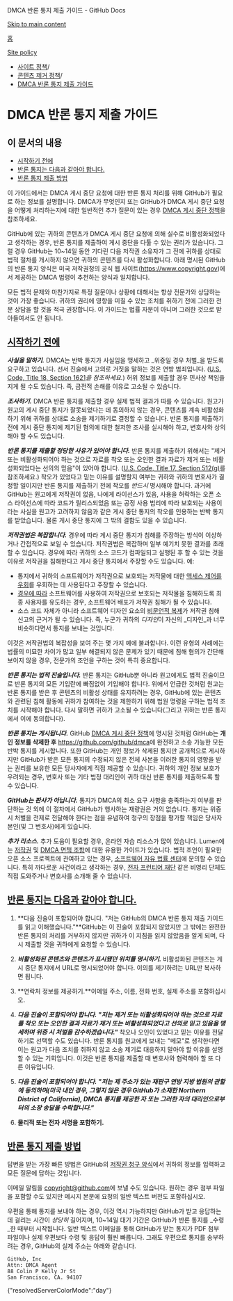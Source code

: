 DMCA 반론 통지 제출 가이드 - GitHub Docs

[Skip to main content](#main-content)

[홈](/ko)

[Site policy](/ko/site-policy)

* [사이트 정책](/ko/site-policy)/
* [콘텐츠 제거 정책](/ko/site-policy/content-removal-policies)/
* [DMCA 반론 통지 제출 가이드](/ko/site-policy/content-removal-policies/guide-to-submitting-a-dmca-counter-notice)

DMCA 반론 통지 제출 가이드
==========

이 문서의 내용
----------

* [시작하기 전에](#before-you-start)
* [반론 통지는 다음과 같아야 합니다.](#your-counter-notice-must)
* [반론 통지 제출 방법](#how-to-submit-your-counter-notice)

이 가이드에서는 DMCA 게시 중단 요청에 대한 반론 통지 처리를 위해 GitHub가 필요로 하는 정보를 설명합니다. DMCA가 무엇인지 또는 GitHub가 DMCA 게시 중단 요청을 어떻게 처리하는지에 대한 일반적인 추가 질문이 있는 경우 [DMCA 게시 중단 정책](/ko/site-policy/content-removal-policies/dmca-takedown-policy)을 참조하세요.

GitHub에 있는 귀하의 콘텐츠가 DMCA 게시 중단 요청에 의해 실수로 비활성화되었다고 생각하는 경우, 반론 통지를 제출하여 게시 중단을 다툴 수 있는 권리가 있습니다. 그럴 경우 GitHub는 10\~14일 동안 기다린 다음 저작권 소유자가 그 전에 귀하를 상대로 법적 절차를 개시하지 않으면 귀하의 콘텐츠를 다시 활성화합니다. 아래 명시된 GitHub의 반론 통지 양식은 미국 저작권청의 공식 웹 사이트(<https://www.copyright.gov>)에서 제공하는 DMCA 법령이 추천하는 양식과 일치합니다.

모든 법적 문제와 마찬가지로 특정 질문이나 상황에 대해서는 항상 전문가와 상담하는 것이 가장 좋습니다. 귀하의 권리에 영향을 미칠 수 있는 조치를 취하기 전에 그러한 전문 상담을 할 것을 적극 권장합니다. 이 가이드는 법률 자문이 아니며 그러한 것으로 받아들여서도 안 됩니다.

[시작하기 전에](#before-you-start)
----------

***사실을 말하기.*** DMCA는 반박 통지가 사실임을 맹세하고 \_위증일 경우 처벌\_을 받도록 요구하고 있습니다. 선서 진술에서 고의로 거짓을 말하는 것은 연방 범죄입니다. ([U.S. Code, Title 18, Section 1621](https://www.gpo.gov/fdsys/pkg/USCODE-2011-title18/html/USCODE-2011-title18-partI-chap79-sec1621.htm)*을 참조하세요.*) 허위 정보를 제출할 경우 민사상 책임을 지게 될 수도 있습니다. 즉, 금전적 손해를 이유로 고소될 수 있습니다.

***조사하기.*** DMCA 반론 통지를 제출할 경우 실제 법적 결과가 따를 수 있습니다. 원고가 원고의 게시 중단 통지가 잘못되었다는 데 동의하지 않는 경우, 콘텐츠를 계속 비활성화하기 위해 귀하를 상대로 소송을 제기하기로 결정할 수 있습니다. 반론 통지를 제출하기 전에 게시 중단 통지에 제기된 혐의에 대한 철저한 조사를 실시해야 하고, 변호사와 상의해야 할 수도 있습니다.

***반론 통지를 제출할 정당한 사유가 있어야 합니다.*** 반론 통지를 제출하기 위해서는 "제거 또는 비활성화되어야 하는 것으로 자료를 착오 또는 오인한 결과 자료가 제거 또는 비활성화되었다는 선의의 믿음"이 있어야 합니다. ([U.S. Code, Title 17, Section 512(g)](https://www.copyright.gov/title17/92chap5.html#512)를 참조하세요.) 착오가 있었다고 믿는 이유를 설명할지 여부는 귀하와 귀하의 변호사가 결정할 일이지만 반론 통지를 제출하기 전에 착오를 *반드시* 명시해야 합니다. 과거에 GitHub는 원고에게 저작권이 없음, 나에게 라이선스가 있음, 사용을 허락하는 오픈 소스 라이선스에 따라 코드가 릴리스되었음 또는 공정 사용 법리에 따라 보호되는 사용이라는 사실을 원고가 고려하지 않음과 같은 게시 중단 통지의 착오를 인용하는 반박 통지를 받았습니다. 물론 게시 중단 통지에 그 밖의 결함도 있을 수 있습니다.

***저작권법은 복잡합니다.*** 경우에 따라 게시 중단 통지가 침해를 주장하는 방식이 이상하거나 간접적으로 보일 수 있습니다. 저작권법은 복잡하며 일부 예기치 못한 결과를 초래할 수 있습니다. 경우에 따라 귀하의 소스 코드가 컴파일되고 실행된 후 할 수 있는 것을 이유로 저작권을 침해한다고 게시 중단 통지에서 주장할 수도 있습니다. 예:

* 통지에서 귀하의 소프트웨어가 저작권으로 보호되는 저작물에 대한 [액세스 제어를 우회](https://www.copyright.gov/title17/92chap12.html)를 우회하는 데 사용된다고 주장할 수 있습니다.
* [경우에 따라](https://www.copyright.gov/docs/mgm/) 소프트웨어를 사용하여 저작권으로 보호되는 저작물을 침해하도록 최종 사용자를 유도하는 경우, 소프트웨어 배포가 저작권 침해가 될 수 있습니다.
* 소스 코드 자체가 아니라 소프트웨어 디자인 요소의 [비문언적 복제](https://en.wikipedia.org/wiki/Substantial_similarity)가 저작권 침해 신고의 근거가 될 수 있습니다. 즉, 누군가 귀하의 *디자인*이 자신의 \_디자인\_과 너무 비슷하다면서 통지를 보내는 것입니다.

이것은 저작권법의 복잡성을 보여 주는 몇 가지 예에 불과합니다. 이런 유형의 사례에는 법률의 미묘한 차이가 많고 일부 해결되지 않은 문제가 있기 때문에 침해 혐의가 간단해 보이지 않을 경우, 전문가의 조언을 구하는 것이 특히 중요합니다.

***반론 통지는 법적 진술입니다.*** 반론 통지는 GitHub뿐 아니라 원고에게도 법적 진술이므로 반론 통지의 모든 기입란에 빠짐없이 기입해야 합니다. 위에서 언급한 것처럼 원고는 반론 통지를 받은 후 콘텐츠의 비활성 상태를 유지하려는 경우, GitHub에 있는 콘텐츠와 관련된 침해 활동에 귀하가 참여하는 것을 제한하기 위해 법원 명령을 구하는 법적 조치를 시작해야 합니다. 다시 말하면 귀하가 고소될 수 있습니다(그리고 귀하는 반론 통지에서 이에 동의합니다).

***반론 통지는 게시됩니다.*** GitHub [DMCA 게시 중단 정책](/ko/site-policy/content-removal-policies/dmca-takedown-policy#d-transparency)에 명시된 것처럼 GitHub는 **개인 정보를 삭제한 후** <https://github.com/github/dmca>에 완전하고 소송 가능한 모든 반박 통지를 게시합니다. 또한 GitHub는 개인 정보가 삭제된 통지만 공개적으로 게시하지만 GitHub가 받은 모든 통지의 수정되지 않은 전체 사본을 이러한 통지의 영향을 받는 권리를 보유한 모든 당사자에게 직접 제공할 수 있습니다. 귀하의 개인 정보 보호가 우려되는 경우, 변호사 또는 기타 법정 대리인이 귀하 대신 반론 통지를 제출하도록 할 수 있습니다.

***GitHub는 판사가 아닙니다.*** 통지가 DMCA의 최소 요구 사항을 충족하는지 여부를 판단하는 것 외에 이 절차에서 GitHub가 행사하는 재량권은 거의 없습니다. 통지는 위증 시 처벌을 전제로 전달해야 한다는 점을 유념하여 청구의 장점을 평가할 책임은 당사자 본인(및 그 변호사)에게 있습니다.

***추가 리소스.*** 추가 도움이 필요할 경우, 온라인 자습 리소스가 많이 있습니다. Lumen에는 [저작권](https://www.lumendatabase.org/topics/5) 및 [DMCA 면책 조항](https://www.lumendatabase.org/topics/14)에 대한 유용한 가이드가 있습니다. 법적 조언이 필요한 오픈 소스 프로젝트에 관여하고 있는 경우, [소프트웨어 자유 법률 센터](https://www.softwarefreedom.org/about/contact/)에 문의할 수 있습니다. 특히 까다로운 사건이라고 생각하는 경우, [전자 프런티어 재단](https://www.eff.org/pages/legal-assistance) 같은 비영리 단체도 직접 도와주거나 변호사를 소개해 줄 수 있습니다.

[반론 통지는 다음과 같아야 합니다.](#your-counter-notice-must)
----------

1. **다음 진술이 포함되어야 합니다. "저는 GitHub의 DMCA 반론 통지 제출 가이드를 읽고 이해했습니다."**GitHub는 이 진술이 포함되지 않았지만 그 밖에는 완전한 반론 통지의 처리를 거부하지 않지만 귀하가 이 지침을 읽지 않았음을 알게 되며, 다시 제출할 것을 귀하에게 요청할 수 있습니다.

2. ***비활성화된 콘텐츠와 콘텐츠가 표시됐던 위치를 명시하기.*** 비활성화된 콘텐츠는 게시 중단 통지에서 URL로 명시되었어야 합니다. 이의를 제기하려는 URL만 복사하면 됩니다.

3. **연락처 정보를 제공하기.**이메일 주소, 이름, 전화 번호, 실제 주소를 포함하십시오.

4. ***다음 진술이 포함되어야 합니다. "저는 제거 또는 비활성화되어야 하는 것으로 자료를 착오 또는 오인한 결과 자료가 제거 또는 비활성화되었다고 선의로 믿고 있음을 맹세하며 위증 시 처벌을 감수하겠습니다."*** 착오나 오인이 있었다고 믿는 이유를 전달하기로 선택할 수도 있습니다. 반론 통지를 원고에게 보내는 "메모"로 생각한다면 이는 원고가 다음 조치를 취하지 않고 소송 제기로 대응하지 말아야 할 이유를 설명할 수 있는 기회입니다. 이것은 반론 통지를 제출할 때 변호사와 협력해야 할 또 다른 이유입니다.

5. ***다음 진술이 포함되어야 합니다. "저는 제 주소가 있는 재판구 연방 지방 법원의 관할에 동의하며(미국 내인 경우, 그렇지 않은 경우 GitHub가 소재한 Northern District of California), DMCA 통지를 제공한 자 또는 그러한 자의 대리인으로부터의 소장 송달을 수락합니다."***

6. **물리적 또는 전자 서명을 포함하기.**

[반론 통지 제출 방법](#how-to-submit-your-counter-notice)
----------

답변을 받는 가장 빠른 방법은 GitHub의 [저작권 청구 양식](https://github.com/contact/dmca)에서 귀하의 정보를 입력하고 모든 질문에 답하는 것입니다.

이메일 알림을 [copyright@github.com](mailto:copyright@github.com)에 보낼 수도 있습니다. 원하는 경우 첨부 파일을 포함할 수도 있지만 메시지 본문에 요청의 일반 텍스트 버전도 포함하십시오.

우편을 통해 통지를 보내야 하는 경우, 이것 역시 가능하지만 GitHub가 받고 응답하는 데 걸리는 시간이 *상당히* 길어지며, 10\~14일 대기 기간은 GitHub가 반론 통지를 \_수령\_한 때부터 시작됩니다. 일반 텍스트 이메일을 통해 GitHub가 받는 통지가 PDF 첨부 파일이나 실제 우편보다 수령 및 응답이 훨씬 빠릅니다. 그래도 우편으로 통지를 송부하려는 경우, GitHub의 실제 주소는 아래와 같습니다.

```
GitHub, Inc
Attn: DMCA Agent
88 Colin P Kelly Jr St
San Francisco, CA. 94107

```

{"resolvedServerColorMode":"day"}
